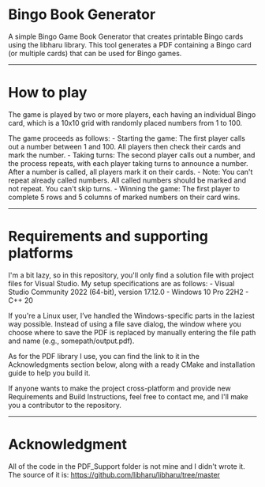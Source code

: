 # Bingo Book Generator

A simple Bingo Game Book Generator that creates printable Bingo cards using the libharu library. This tool generates a PDF containing a Bingo card (or multiple cards) that can be used for Bingo games.

---
# How to play

The game is played by two or more players, each having an individual Bingo card, which is a 10x10 grid with randomly placed numbers from 1 to 100.

The game proceeds as follows:
	- Starting the game: The first player calls out a number between 1 and 100. All players then check their cards and mark the number.
	- Taking turns: The second player calls out a number, and the process repeats, with each player taking turns to announce a number. After a number is called, all players mark it on their cards.
	- Note: You can't repeat already called numbers. All called numbers should be marked and not repeat. You can't skip turns.
	- Winning the game: The first player to complete 5 rows and 5 columns of marked numbers on their card wins.

---
# Requirements and supporting platforms

I'm a bit lazy, so in this repository, you'll only find a solution file with project files for Visual Studio. My setup specifications are as follows:
	- Visual Studio Community 2022 (64-bit), version 17.12.0
	- Windows 10 Pro 22H2
	- C++ 20

If you're a Linux user, I’ve handled the Windows-specific parts in the laziest way possible. Instead of using a file save dialog, the window where you choose where to save the PDF is replaced by manually entering the file path and name (e.g., somepath/output.pdf).

As for the PDF library I use, you can find the link to it in the Acknowledgments section below, along with a ready CMake and installation guide to help you build it.

If anyone wants to make the project cross-platform and provide new Requirements and Build Instructions, feel free to contact me, and I'll make you a contributor to the repository.

---
# Acknowledgment

All of the code in the PDF_Support folder is not mine and I didn't wrote it.
The source of it is: https://github.com/libharu/libharu/tree/master

